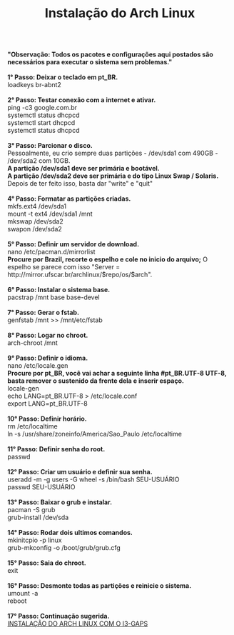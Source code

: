 # <h1 align='center'>Instalação do Arch Linux</h1>
<br>
<br>
<p><b>"Observação: Todos os pacotes e configurações aqui postados são necessários para executar o sistema sem problemas."</b>
<br>
<br>
<b>1° Passo: Deixar o teclado em pt_BR.</b><br>
loadkeys br-abnt2<br><br>
<b>2° Passo: Testar conexão com a internet e ativar.</b><br>
ping -c3 google.com.br<br>
systemctl status dhcpcd<br>
systemctl start dhcpcd<br>
systemctl status dhcpcd<br><br>
<b>3° Passo: Parcionar o disco.</b><br>
Pessoalmente, eu crio sempre duas partições - /dev/sda1 com 490GB - /dev/sda2 com 10GB.<br>
<b>A partição /dev/sda1 deve ser primária e bootável.<br>A partição /dev/sda2 deve ser primária e do tipo Linux Swap / Solaris.</b><br>
Depois de ter feito isso, basta dar "write" e "quit"<br><br>
<b>4° Passo: Formatar as partições criadas.</b><br>
mkfs.ext4 /dev/sda1<br>
mount -t ext4 /dev/sda1 /mnt<br>
mkswap /dev/sda2<br>
swapon /dev/sda2<br><br>
<b>5° Passo: Definir um servidor de download.</b><br>
nano /etc/pacman.d/mirrorlist<br>
<b>Procure por Brazil, recorte o espelho e cole no inicio do arquivo;</b> O espelho se parece com isso "Server = http://mirror.ufscar.br/archlinux/$repo/os/$arch".<br><br>
<b>6° Passo: Instalar o sistema base.</b><br>
pacstrap /mnt base base-devel<br><br>
<b>7° Passo: Gerar o fstab.</b><br>
genfstab /mnt >> /mnt/etc/fstab<br><br>
<b>8° Passo: Logar no chroot.</b><br>
arch-chroot /mnt<br><br>
<b>9° Passo: Definir o idioma.</b><br>
nano /etc/locale.gen<br>
<b>Procure por pt_BR, você vai achar a seguinte linha  #pt_BR.UTF-8 UTF-8, basta remover o sustenido da frente dela e inserir espaço.</b><br>
locale-gen<br>
echo LANG=pt_BR.UTF-8 > /etc/locale.conf<br>
export LANG=pt_BR.UTF-8<br><br>
<b>10° Passo: Definir horário.</b><br>
rm /etc/localtime<br>
ln -s /usr/share/zoneinfo/America/Sao_Paulo /etc/localtime<br><br>
<b>11° Passo: Definir senha do root.</b><br>
passwd<br><br>
<b>12° Passo: Criar um usuário e definir sua senha.</b><br>
useradd -m -g users -G wheel -s /bin/bash SEU-USUÁRIO<br>
passwd SEU-USUÁRIO<br><br>
<b>13° Passo: Baixar o grub e instalar.</b><br>
pacman -S grub<br>
grub-install /dev/sda<br><br>
<b>14° Passo: Rodar dois ultimos comandos.</b><br>
mkinitcpio -p linux<br>
grub-mkconfig -o /boot/grub/grub.cfg<br><br>
<b>15° Passo: Saia do chroot.</b><br>
exit<br><br>
<b>16° Passo: Desmonte todas as partições e reinicie o sistema.</b><br>
umount -a<br>
reboot<br><br>
<b>17° Passo: Continuação sugerida.</b><br>
<a href='https://github.com/jirrezdex/archlinux'>INSTALAÇÃO DO ARCH LINUX COM O I3-GAPS</a></p>